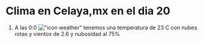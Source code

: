 # Clima en Celaya,mx en el dia 20

1. A las 0:0 !["icon weather"](http://openweathermap.org/img/w/04n.png) tenemos una temperatura de 23 C con nubes rotas y  vientos de 2.6 y nubosidad al 75%
